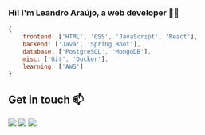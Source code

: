 ### Hi! I'm Leandro Araújo, a web developer 👨‍💻

```Javascript
{
    frontend: ['HTML', 'CSS', 'JavaScript', 'React'],
    backend: ['Java', 'Spring Boot'],
    database: ['PostgreSQL', 'MongoDB'],
    misc: ['Git', 'Docker'],
    learning: ['AWS']
}
```

## Get in touch 📫
<a href="https://www.linkedin.com/in/leandroaraujowm/"><img src="https://img.shields.io/badge/-LinkedIn-%230077B5?style=for-the-badge&logo=linkedin&logoColor=white" target="_blank"></a>
<a href="mailto:redfire314developer@gmail.com"><img src="https://img.shields.io/badge/-Email-red?style=for-the-badge&logo=gmail&logoColor=white" target="_blank"></a>
<a href="https://ordanael.github.io/"><img src="https://img.shields.io/badge/-Portfolio-yellow?style=for-the-badge&logo=theconversation&logoColor=white" target="_blank"></a>

<!--
<div align="center">
    <img height="180em" src="https://github-readme-stats.vercel.app/api?username=redfire314&show_icons=true&theme=react&include_all_commits=true&count_private=true" />
    <img height="180em" src="https://github-readme-stats.vercel.app/api/top-langs/?username=redfire314&langs_count=3&theme=react" />
</div>
-->
